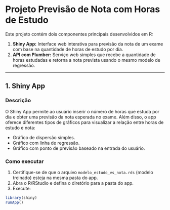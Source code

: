 # Projeto Previsão de Nota com Horas de Estudo

Este projeto contém dois componentes principais desenvolvidos em R:

1. **Shiny App:** Interface web interativa para previsão da nota de um exame com base na quantidade de horas de estudo por dia.
2. **API com Plumber:** Serviço web simples que recebe a quantidade de horas estudadas e retorna a nota prevista usando o mesmo modelo de regressão.

---

## 1. Shiny App

### Descrição
O Shiny App permite ao usuário inserir o número de horas que estuda por dia e obter uma previsão da nota esperada no exame. Além disso, o app oferece diferentes tipos de gráficos para visualizar a relação entre horas de estudo e nota:

- Gráfico de dispersão simples.
- Gráfico com linha de regressão.
- Gráfico com ponto de previsão baseado na entrada do usuário.

### Como executar

1. Certifique-se de que o arquivo `modelo_estudo_vs_nota.rds` (modelo treinado) esteja na mesma pasta do app.
2. Abra o R/RStudio e defina o diretório para a pasta do app.
3. Execute:

```r
library(shiny)
runApp()
